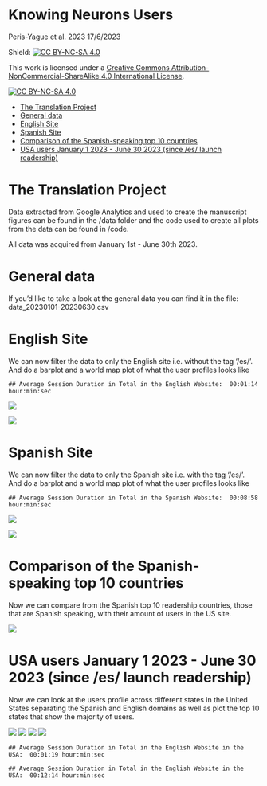 Knowing Neurons Users
================
Peris-Yague et al. 2023
17/6/2023

Shield: [![CC BY-NC-SA 4.0][cc-by-nc-sa-shield]][cc-by-nc-sa]

This work is licensed under a
[Creative Commons Attribution-NonCommercial-ShareAlike 4.0 International License][cc-by-nc-sa].

[![CC BY-NC-SA 4.0][cc-by-nc-sa-image]][cc-by-nc-sa]

[cc-by-nc-sa]: http://creativecommons.org/licenses/by-nc-sa/4.0/
[cc-by-nc-sa-image]: https://licensebuttons.net/l/by-nc-sa/4.0/88x31.png
[cc-by-nc-sa-shield]: https://img.shields.io/badge/License-CC%20BY--NC--SA%204.0-lightgrey.svg

  - [The Translation Project](#the-translation-project)
  - [General data](#general-data)
  - [English Site](#english-site)
  - [Spanish Site](#spanish-site)
  - [Comparison of the Spanish-speaking top 10
    countries](#comparison-of-the-spanish-speaking-top-10-countries)
  - [USA users January 1 2023 - June 30 2023 (since /es/ launch
    readership)](#usa-users-january-1-2023---june-30-2023-since-es-launch-readership)

# The Translation Project

Data extracted from Google Analytics and used to create the manuscript figures can be found in the /data folder and the code used to create all plots from the data can be found in /code. 

All data was acquired from January 1st - June 30th 2023. 

# General data

If you’d like to take a look at the general data you can find it in the
file: data\_20230101-20230630.csv


# English Site

We can now filter the data to only the English site i.e. without the tag
‘/es/’. And do a barplot and a world map plot of what the user profiles
looks like
    
    ## Average Session Duration in Total in the English Website:  00:01:14 hour:min:sec


![](README_files/readership_analysis_KN_files/figure-gfm/unnamed-chunk-3-1.png)<!-- -->


![](README_files/readership_analysis_KN_files/figure-gfm/unnamed-chunk-3-2.png)<!-- -->

# Spanish Site

We can now filter the data to only the Spanish site i.e. with the tag
‘/es/’. And do a barplot and a world map plot of what the user
profiles looks like

    ## Average Session Duration in Total in the Spanish Website:  00:08:58 hour:min:sec


![](README_files/readership_analysis_KN_files/figure-gfm/unnamed-chunk-4-1.png)<!-- -->

![](README_files/readership_analysis_KN_files/figure-gfm/unnamed-chunk-4-2.png)<!-- -->

# Comparison of the Spanish-speaking top 10 countries

Now we can compare from the Spanish top 10 readership countries, those
that are Spanish speaking, with their amount of users in the US site.

![](README_files/readership_analysis_KN_files/figure-gfm/unnamed-chunk-5-1.png)<!-- -->

# USA users January 1 2023 - June 30 2023 (since /es/ launch readership)

Now we can look at the users profile across different states in the
United States separating the Spanish and English domains as well as plot
the top 10 states that show the majority of users.

  
![](README_files/readership_analysis_KN_files/figure-gfm/unnamed-chunk-6-1.png)<!---->
![](README_files/readership_analysis_KN_files/figure-gfmunnamed-chunk-6-2.png)<!---->
![](README_files/readership_analysis_KN_files/figure-gfm/unnamed-chunk-6-3.png)<!---->
![](README_files/readership_analysis_KN_files/figure-gfm/unnamed-chunk-6-4.png)<!-- -->

    ## Average Session Duration in Total in the English Website in the USA:  00:01:19 hour:min:sec

    ## Average Session Duration in Total in the English Website in the USA:  00:12:14 hour:min:sec

